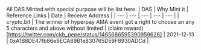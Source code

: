 All DAS Minted with special purpose will be list here.
| DAS | Why Mint it | Reference Links | Date | Receive Address |
| --- | --- | --- | --- | --- |
| crypto.bit  | The winner of hyperpay AMA event got a right to choose an any 5 characters and above without limited | (claim reward)[https://twitter.com/ckb_pepe/status/1465686595390959626]  | 2021-12-13  | 0xA1B6DE47fb86e9ECA69B1e830765D59F8930ADCd |

